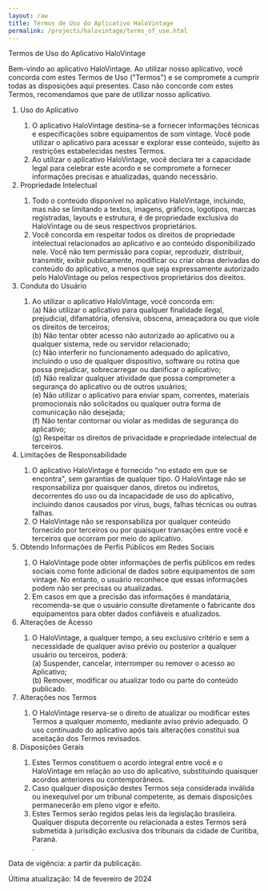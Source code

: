 ```yaml
---
layout: raw
title: Termos de Uso do Aplicativo HaloVintage
permalink: /projects/halovintage/terms_of_use.html
---
```


Termos de Uso do Aplicativo HaloVintage

Bem-vindo ao aplicativo HaloVintage. Ao utilizar nosso aplicativo, você concorda com estes Termos de Uso ("Termos") e se compromete a cumprir todas as disposições aqui presentes. Caso não concorde com estes Termos, recomendamos que pare de utilizar nosso aplicativo.

<ol>
<li>Uso do Aplicativo</li>
    <ol>
        <li>O aplicativo HaloVintage destina-se a fornecer informações técnicas e especificações sobre equipamentos de som vintage. Você pode utilizar o aplicativo para acessar e explorar esse conteúdo, sujeito às restrições estabelecidas nestes Termos.</li>
        <li>Ao utilizar o aplicativo HaloVintage, você declara ter a capacidade legal para celebrar este acordo e se compromete a fornecer informações precisas e atualizadas, quando necessário.</li>
    </ol>

<li>Propriedade Intelectual</li>
    <ol>
        <li>Todo o conteúdo disponível no aplicativo HaloVintage, incluindo, mas não se limitando a textos, imagens, gráficos, logotipos, marcas registradas, layouts e estrutura, é de propriedade exclusiva do HaloVintage ou de seus respectivos proprietários.</li>
        <li>Você concorda em respeitar todos os direitos de propriedade intelectual relacionados ao aplicativo e ao conteúdo disponibilizado nele. Você não tem permissão para copiar, reproduzir, distribuir, transmitir, exibir publicamente, modificar ou criar obras derivadas do conteúdo do aplicativo, a menos que seja expressamente autorizado pelo HaloVintage ou pelos respectivos proprietários dos direitos.</li>
    </ol>

<li>Conduta do Usuário</li>
    <ol>
        <li>Ao utilizar o aplicativo HaloVintage, você concorda em:
            <br>(a) Não utilizar o aplicativo para qualquer finalidade ilegal, prejudicial, difamatória, ofensiva, obscena, ameaçadora ou que viole os direitos de terceiros;
            <br>(b) Não tentar obter acesso não autorizado ao aplicativo ou a qualquer sistema, rede ou servidor relacionado;
            <br>(c) Não interferir no funcionamento adequado do aplicativo, incluindo o uso de qualquer dispositivo, software ou rotina que possa prejudicar, sobrecarregar ou danificar o aplicativo;
            <br>(d) Não realizar qualquer atividade que possa comprometer a segurança do aplicativo ou de outros usuários;
            <br>(e) Não utilizar o aplicativo para enviar spam, correntes, materiais promocionais não solicitados ou qualquer outra forma de comunicação não desejada;
            <br>(f) Não tentar contornar ou violar as medidas de segurança do aplicativo;
            <br>(g) Respeitar os direitos de privacidade e propriedade intelectual de terceiros.
        </li>
    </ol>

<li>Limitações de Responsabilidade</li>
    <ol>
        <li>O aplicativo HaloVintage é fornecido "no estado em que se encontra", sem garantias de qualquer tipo. O HaloVintage não se responsabiliza por quaisquer danos, diretos ou indiretos, decorrentes do uso ou da incapacidade de uso do aplicativo, incluindo danos causados por vírus, bugs, falhas técnicas ou outras falhas.</li>
        <li>O HaloVintage não se responsabiliza por qualquer conteúdo fornecido por terceiros ou por quaisquer transações entre você e terceiros que ocorram por meio do aplicativo.</li>
    </ol>

<li>Obtendo Informações de Perfis Públicos em Redes Sociais</li>
    <ol>
        <li>O HaloVintage pode obter informações de perfis públicos em redes sociais como fonte adicional de dados sobre equipamentos de som vintage. No entanto, o usuário reconhece que essas informações podem não ser precisas ou atualizadas.</li>
        <li>Em casos em que a precisão das informações é mandatária, recomenda-se que o usuário consulte diretamente o fabricante dos equipamentos para obter dados confiáveis e atualizados.</li>
    </ol>

<li>Alterações de Acesso</li>
    <ol>
        <li>O HaloVintage, a qualquer tempo, a seu exclusivo critério e sem a necessidade de qualquer aviso prévio ou posterior a qualquer usuário ou terceiros, poderá:
        <br>(a) Suspender, cancelar, interromper ou remover o acesso ao Aplicativo;
        <br>(b) Remover, modificar ou atualizar todo ou parte do conteúdo publicado.
        </li>
    </ol>

<li>Alterações nos Termos</li>
    <ol>
        <li>O HaloVintage reserva-se o direito de atualizar ou modificar estes Termos a qualquer momento, mediante aviso prévio adequado. O uso continuado do aplicativo após tais alterações constitui sua aceitação dos Termos revisados.</li>
    </ol>

<li>Disposições Gerais</li>
    <ol>
        <li>Estes Termos constituem o acordo integral entre você e o HaloVintage em relação ao uso do aplicativo, substituindo quaisquer acordos anteriores ou contemporâneos.</li>
        <li>Caso qualquer disposição destes Termos seja considerada inválida ou inexequível por um tribunal competente, as demais disposições permanecerão em pleno vigor e efeito.</li>
        <li>Estes Termos serão regidos pelas leis da legislação brasileira. Qualquer disputa decorrente ou relacionada a estes Termos será submetida à jurisdição exclusiva dos tribunais da cidade de Curitiba, Paraná.</li>.
    </ol>
</ol>

Data de vigência: a partir da publicação.

Última atualização: 14 de fevereiro de 2024